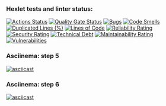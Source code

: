 ### Hexlet tests and linter status:
[![Actions Status](https://github.com/pwr44/devops-engineer-from-scratch-project-49/actions/workflows/hexlet-check.yml/badge.svg)](https://github.com/pwr44/devops-engineer-from-scratch-project-49/actions)  [![Quality Gate Status](https://sonarcloud.io/api/project_badges/measure?project=pwr44_devops-engineer-from-scratch-project-49&metric=alert_status)](https://sonarcloud.io/summary/new_code?id=pwr44_devops-engineer-from-scratch-project-49)
[![Bugs](https://sonarcloud.io/api/project_badges/measure?project=pwr44_devops-engineer-from-scratch-project-49&metric=bugs)](https://sonarcloud.io/summary/new_code?id=pwr44_devops-engineer-from-scratch-project-49)
[![Code Smells](https://sonarcloud.io/api/project_badges/measure?project=pwr44_devops-engineer-from-scratch-project-49&metric=code_smells)](https://sonarcloud.io/summary/new_code?id=pwr44_devops-engineer-from-scratch-project-49)
[![Duplicated Lines (%)](https://sonarcloud.io/api/project_badges/measure?project=pwr44_devops-engineer-from-scratch-project-49&metric=duplicated_lines_density)](https://sonarcloud.io/summary/new_code?id=pwr44_devops-engineer-from-scratch-project-49)
[![Lines of Code](https://sonarcloud.io/api/project_badges/measure?project=pwr44_devops-engineer-from-scratch-project-49&metric=ncloc)](https://sonarcloud.io/summary/new_code?id=pwr44_devops-engineer-from-scratch-project-49)
[![Reliability Rating](https://sonarcloud.io/api/project_badges/measure?project=pwr44_devops-engineer-from-scratch-project-49&metric=reliability_rating)](https://sonarcloud.io/summary/new_code?id=pwr44_devops-engineer-from-scratch-project-49)
[![Security Rating](https://sonarcloud.io/api/project_badges/measure?project=pwr44_devops-engineer-from-scratch-project-49&metric=security_rating)](https://sonarcloud.io/summary/new_code?id=pwr44_devops-engineer-from-scratch-project-49)
[![Technical Debt](https://sonarcloud.io/api/project_badges/measure?project=pwr44_devops-engineer-from-scratch-project-49&metric=sqale_index)](https://sonarcloud.io/summary/new_code?id=pwr44_devops-engineer-from-scratch-project-49)
[![Maintainability Rating](https://sonarcloud.io/api/project_badges/measure?project=pwr44_devops-engineer-from-scratch-project-49&metric=sqale_rating)](https://sonarcloud.io/summary/new_code?id=pwr44_devops-engineer-from-scratch-project-49)
[![Vulnerabilities](https://sonarcloud.io/api/project_badges/measure?project=pwr44_devops-engineer-from-scratch-project-49&metric=vulnerabilities)](https://sonarcloud.io/summary/new_code?id=pwr44_devops-engineer-from-scratch-project-49)

### Asciinema: step 5

[![asciicast](https://asciinema.org/a/746759.svg)](https://asciinema.org/a/746759)

### Asciinema: step 6

[![asciicast](https://asciinema.org/a/xBVfA6WioDJ7SYInLt7sZVp6X.svg)](https://asciinema.org/a/xBVfA6WioDJ7SYInLt7sZVp6X)
